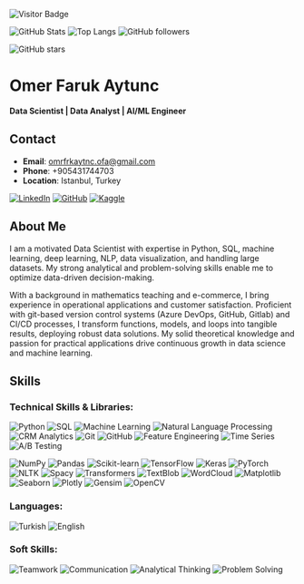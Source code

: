 ![Visitor Badge](https://visitor-badge.laobi.icu/badge?page_id=omrfrkaytnc.kullaniciadi)


![GitHub Stats](https://github-readme-stats.vercel.app/api?username=omrfrkaytnc&show_icons=true&theme=radical)
![Top Langs](https://github-readme-stats.vercel.app/api/top-langs/?username=omrfrkaytnc&layout=compact&theme=radical)
![GitHub followers](https://img.shields.io/github/followers/omrfrkaytnc?label=Follow&style=social)


![GitHub stars](https://img.shields.io/github/stars/omrfrkaytnc?label=Stars&style=social)


# Omer Faruk Aytunc

**Data Scientist | Data Analyst | AI/ML Engineer**


## Contact

- **Email**: [omrfrkaytnc.ofa@gmail.com](mailto:omrfrkaytnc.ofa@gmail.com)
- **Phone**: +905431744703
- **Location**: Istanbul, Turkey

[![LinkedIn](https://img.shields.io/badge/LinkedIn-omerfarukaytunc-blue)](https://linkedin.com/in/omerfarukaytunc)
[![GitHub](https://img.shields.io/badge/GitHub-omrfrkaytnc-green)](https://github.com/omrfrkaytnc)
[![Kaggle](https://img.shields.io/badge/Kaggle-omerfarukaytunc-blue)](https://kaggle.com/omerfarukaytunc)



## About Me

I am a motivated Data Scientist with expertise in Python, SQL, machine learning, deep learning, NLP, data visualization, and handling large datasets. My strong analytical and problem-solving skills enable me to optimize data-driven decision-making.

With a background in mathematics teaching and e-commerce, I bring experience in operational applications and customer satisfaction. Proficient with git-based version control systems (Azure DevOps, GitHub, Gitlab) and CI/CD processes, I transform functions, models, and loops into tangible results, deploying robust data solutions. My solid theoretical knowledge and passion for practical applications drive continuous growth in data science and machine learning.

## Skills

### Technical Skills & Libraries:

![Python](https://img.shields.io/badge/Python-3776AB?logo=python&logoColor=white) ![SQL](https://img.shields.io/badge/SQL-4479A1?logo=postgresql&logoColor=white) ![Machine Learning](https://img.shields.io/badge/Machine%20Learning-00758F?logo=tensorflow&logoColor=white) ![Natural Language Processing](https://img.shields.io/badge/NLP-00897B?logo=spacy&logoColor=white) ![CRM Analytics](https://img.shields.io/badge/CRM%20Analytics-FF6F00?logo=tableau&logoColor=white) ![Git](https://img.shields.io/badge/Git-F05032?logo=git&logoColor=white) ![GitHub](https://img.shields.io/badge/GitHub-181717?logo=github&logoColor=white) ![Feature Engineering](https://img.shields.io/badge/Feature%20Engineering-FFAB00?logo=feature&logoColor=white) ![Time Series](https://img.shields.io/badge/Time%20Series-FF6F00?logo=timeseries&logoColor=white) ![A/B Testing](https://img.shields.io/badge/A%2FB%20Testing-4CAF50?logo=abtesting&logoColor=white)

![NumPy](https://img.shields.io/badge/NumPy-013243?logo=numpy&logoColor=white) ![Pandas](https://img.shields.io/badge/Pandas-150458?logo=pandas&logoColor=white) ![Scikit-learn](https://img.shields.io/badge/Scikit--learn-F7931E?logo=scikit-learn&logoColor=white) ![TensorFlow](https://img.shields.io/badge/TensorFlow-FF6F00?logo=tensorflow&logoColor=white) ![Keras](https://img.shields.io/badge/Keras-D00000?logo=keras&logoColor=white) ![PyTorch](https://img.shields.io/badge/PyTorch-EE4C2C?logo=pytorch&logoColor=white) ![NLTK](https://img.shields.io/badge/NLTK-85EA2D?logo=nltk&logoColor=white) ![Spacy](https://img.shields.io/badge/Spacy-09A3D5?logo=spacy&logoColor=white) ![Transformers](https://img.shields.io/badge/Transformers-FFCE5A?logo=huggingface&logoColor=white) ![TextBlob](https://img.shields.io/badge/TextBlob-000000?logo=python&logoColor=white) ![WordCloud](https://img.shields.io/badge/WordCloud-6699CC?logo=python&logoColor=white) ![Matplotlib](https://img.shields.io/badge/Matplotlib-11557C?logo=python&logoColor=white) ![Seaborn](https://img.shields.io/badge/Seaborn-3776AB?logo=python&logoColor=white) ![Plotly](https://img.shields.io/badge/Plotly-3F4F75?logo=plotly&logoColor=white) ![Gensim](https://img.shields.io/badge/Gensim-FFA500?logo=gensim&logoColor=white) ![OpenCV](https://img.shields.io/badge/OpenCV-5C3EE8?logo=opencv&logoColor=white)

### Languages:

![Turkish](https://img.shields.io/badge/Turkish-Native-blue) ![English](https://img.shields.io/badge/English-Upper--Intermediate-blue)

### Soft Skills:

![Teamwork](https://img.shields.io/badge/Teamwork-FF4081?logo=teams&logoColor=white) ![Communication](https://img.shields.io/badge/Communication-4CAF50?logo=communicate&logoColor=white) ![Analytical Thinking](https://img.shields.io/badge/Analytical%20Thinking-FFC107?logo=think&logoColor=white) ![Problem Solving](https://img.shields.io/badge/Problem%20Solving-FF5722?logo=solve&logoColor=white)

